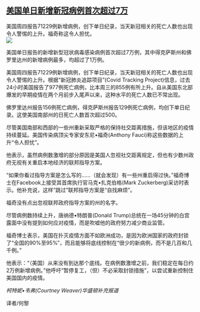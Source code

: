 <!--1594965125000-->
[美国单日新增新冠病例首次超过7万](https://cn.ft.com/story/001088588?full=y)
------

<div></div><div class="story-lead">美国周四报告71229例新增病例，创下单日纪录，当天新冠相关的死亡人数也出现令人警惕的上升。福奇称这令人担忧。</div><div class=" story-image image"><img src="https://thumbor.ftacademy.cn/unsafe/1340x754/https://thumbor.ftacademy.cn/unsafe/picture/1/000097551_piclink.jpg"></div><div class="story-body"><div id="story-body-container"><p>美国单日报告的新增新型冠状病毒感染病例首次超过7万例，其中得克萨斯州和佛罗里达州的新增病例最多，均超过了1万例。</p><p>美国周四报告71229例新增病例，创下单日纪录，当天新冠相关的死亡人数也出现令人警惕的上升。根据“新冠肺炎追踪项目”(Covid Tracking Project)信息，过去24小时美国报告了977例死亡病例，比本周三的855例有所上升。自从美国东北部爆发的早期疫情在两个月前步入尾声以来，这种水平的死亡人数已不常出现。</p><p>佛罗里达州报告156例死亡病例，得克萨斯州报告129例死亡病例，均创下单日纪录。这使美国南部州的日死亡人数首次超过500。</p><p>尽管美国南部和西部的一些州重新采取严格的保持社交距离措施，但该地区的疫情持续蔓延。美国传染病顶尖专家安东尼•福奇(Anthony Fauci)称这些数据的上升“令人担忧”。</p><div  data-o-ads-name="mpu-middle1" class="o-ads in-article-advert" data-o-ads-formats-default="false"  data-o-ads-formats-small="FtcMobileMpu"  data-o-ads-formats-medium="FtcMpu" data-o-ads-formats-large="FtcMpu" data-o-ads-formats-extra="FtcMpu" data-o-ads-targeting="cnpos=middle1;" data-cy='[{"devices":["PC","iPhoneWeb","AndroidWeb","iPhoneApp","AndroidApp"],"pattern":"MPU","position":"Middle1","container":"mpuInStory"}]'></div><p>他表示，虽然病例数激增的部分原因是美国人忽视社交距离规定，但也有少数州政府无视有关重启本地经济的联邦指导方案。</p><p>“如果你看过指导方案是怎么写的……（就会发现）有一些州重启得过快。”福奇博士在Facebook上接受其首席执行官马克•扎克伯格(Mark Zuckerberg)采访时表示。他补充说，这样“跳过”联邦指导方案是“自找麻烦”。</p><p>福奇没有点出忽视联邦政府指导方案的州的名字。</p><p>尽管病例数持续上升，唐纳德•特朗普(Donald Trump)总统在一场45分钟的白宫露面中没有提到如何应对疫情，而是吹嘘他的政府努力减少商业监管。</p><p>福奇博士表示，美国在扑灭疫情方面不如欧洲成功，是因为欧洲国家的政府封锁了“全国的90%至95%”，而且能够将底线控制在“很少的新病例，而不是几百和几千例。”</p><p>他表示：“（美国）从来没有到达那个底线。在病例数激增之前，我们稳定在每日约2万例新增病例。”他呼吁“暂停复工，（但）不必采取封锁措施”，以尝试重新控制住美国国内的疫情。</p><div data-o-ads-name="mpu-middle2" class="o-ads in-article-advert" data-o-ads-formats-default="false"  data-o-ads-formats-small="FtcMobileMpu"  data-o-ads-formats-medium="false" data-o-ads-formats-large="false" data-o-ads-formats-extra="false" data-o-ads-targeting="cnpos=middle2;" data-cy='[{"devices":["iPhoneWeb","AndroidWeb","iPhoneApp","AndroidApp"],"pattern":"MPU","position":"Middle2","container":"mpuInStory"}]'></div><p><i>柯特妮•韦弗(Courtney Weaver)华盛顿补充报道</i></p><p>译者/何黎</p></div><div class="clearfloat"></div></div>
